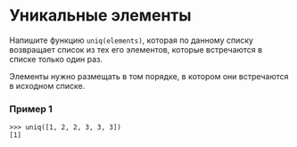 # Уникальные элементы

Напишите функцию `uniq(elements)`, которая по данному списку возвращает список из тех его элементов,
которые встречаются в списке только один раз.

Элементы нужно размещать в том порядке, в котором они встречаются в исходном списке.

### Пример 1
```
>>> uniq([1, 2, 2, 3, 3, 3])
[1]
```
